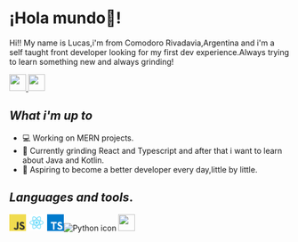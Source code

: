 # ¡Hola mundo👋!

Hi!! My name is Lucas,i'm from Comodoro Rivadavia,Argentina and i'm a self taught front developer looking for my first dev experience.Always trying to learn something new and always grinding! 

<a href="https://www.linkedin.com/in/lucas-videla94/"> <img src="https://img.icons8.com/color/48/000000/linkedin.png" width="30" height="30"> </a>
<a href="https://www.instagram.com/lucas.videla4/"> <img src="https://img.icons8.com/fluency/48/000000/instagram-new.png" width="30" height="30"> </a>


## _What i'm up to_

- 💻 Working on MERN projects.
- 🌱 Currently grinding React and Typescript and after that i want to learn about Java and Kotlin.
- 🙌 Aspiring to become a better developer every day,little by little.

## _Languages and tools_.

<img src="https://raw.githubusercontent.com/github/explore/80688e429a7d4ef2fca1e82350fe8e3517d3494d/topics/javascript/javascript.png" alt="Javascript icon" width="30" height="30"> <img src="https://raw.githubusercontent.com/github/explore/80688e429a7d4ef2fca1e82350fe8e3517d3494d/topics/react/react.png" alt="React icon" width="30" height="30">  <img src="https://raw.githubusercontent.com/github/explore/80688e429a7d4ef2fca1e82350fe8e3517d3494d/topics/typescript/typescript.png" alt="Typescript icon" width="30" height="30"><img src="https://img.icons8.com/color/48/000000/python--v1.png" alt="Python icon" width="30" height="30"> <img src="https://img.icons8.com/external-tal-revivo-color-tal-revivo/24/000000/external-angular-a-typescript-based-open-source-web-application-framework-logo-color-tal-revivo.png" height="30" width="30"/>



